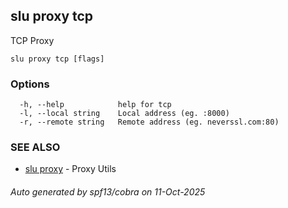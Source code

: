 ## slu proxy tcp

TCP Proxy

```
slu proxy tcp [flags]
```

### Options

```
  -h, --help            help for tcp
  -l, --local string    Local address (eg. :8000)
  -r, --remote string   Remote address (eg. neverssl.com:80)
```

### SEE ALSO

* [slu proxy](slu_proxy.md)	 - Proxy Utils

###### Auto generated by spf13/cobra on 11-Oct-2025
